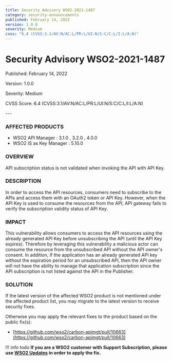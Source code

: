 ```yaml
---
title: Security Advisory WSO2-2021-1487
category: security-announcements
published: February 14, 2022
version: 1.0.0
severity: Medium
cvss: "6.4 (CVSS:3.1/AV:N/AC:L/PR:L/UI:N/S:C/C:L/I:L/A:N)"
---
```


# Security Advisory WSO2-2021-1487

<p class="doc-info">Published: February 14, 2022</p>
<p class="doc-info">Version: 1.0.0</p>
<p class="doc-info">Severity: Medium</p>
<p class="doc-info">CVSS Score: 6.4 (CVSS:3.1/AV:N/AC:L/PR:L/UI:N/S:C/C:L/I:L/A:N)</p>
---

### AFFECTED PRODUCTS
* WSO2 API Manager : 3.1.0 , 3.2.0 , 4.0.0
* WSO2 IS as Key Manager : 5.10.0


### OVERVIEW
API subscription status is not validated when invoking the API with API Key.


### DESCRIPTION
In order to access the API resources, consumers need to subscribe to the APIs and access them with an OAuth2 token or API Key. However, when the API Key is used to consume the resources from the API, API gateway fails to verify the subscription validity status of API Key.


### IMPACT
This vulnerability allows consumers to access the API resources using the already generated API Key before unsubscribing the API (until the API Key expires). Therefore by leveraging this vulnerability a malicious actor can consume the resource from the unsubscribed API without the API owner's consent. In addition, If the application has an already generated API key without the expiration period for an unsubscribed API, then the API owner will not have the ability to manage that application subscription since the API subscription is not listed against the API in the Publisher.


### SOLUTION
If the latest version of the affected WSO2 product is not mentioned under the affected product list, you may migrate to the latest version to receive security fixes.

Otherwise you may apply the relevant fixes to the product based on the public fix(s):

* [https://github.com/wso2/carbon-apimgt/pull/10663](https://github.com/wso2/carbon-apimgt/pull/10663)


!!! info todo
    **If you are a WSO2 customer with Support Subscription, please use [WSO2 Updates](https://wso2.com/updates/) in order to apply the fix.**
